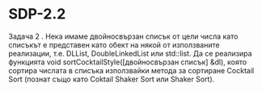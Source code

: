 # SDP-2.2
Задача 2 .
Нека имаме двойносвързан списък от цели числа като списъкът е представен като обект
на някой от използваните реализации, т.е. DLList, DoubleLinkedList или std::list. Да се
реализира функцията void sortCocktailStyle([двойносвързан списък] &dl), която сортира
числата в списъка използвайки метода за сортиране Cocktail Sort (познат също като
Coktail Shaker Sort или Shaker Sort).
